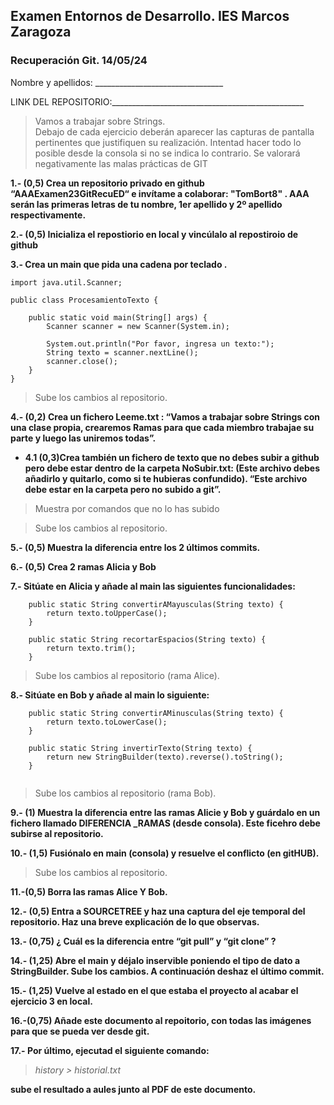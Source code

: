 ## Examen Entornos de Desarrollo. IES Marcos Zaragoza
### Recuperación Git. 14/05/24


Nombre y apellidos: ________________________________ 			

 

LINK DEL REPOSITORIO:________________________________________________ 

> Vamos a trabajar sobre Strings.  
> Debajo de cada ejercicio deberán aparecer las capturas de pantalla pertinentes que justifiquen su realización. Intentad hacer todo lo posible desde la consola si no se indica lo contrario. 
> Se valorará negativamente las malas prácticas de GIT 

 

**1.- (0,5) Crea un repositorio privado en github “AAAExamen23GitRecuED“ e invítame a colaborar: "TomBort8" . AAA serán las primeras letras de tu nombre, 1er apellido y 2º apellido respectivamente.** 

**2.- (0,5) Inicializa el repostiorio en local y vincúlalo al repostiroio de github** 

**3.- Crea un main que pida una cadena por teclado .** 

```
import java.util.Scanner;

public class ProcesamientoTexto {

    public static void main(String[] args) {
        Scanner scanner = new Scanner(System.in);

        System.out.println("Por favor, ingresa un texto:");
        String texto = scanner.nextLine();
        scanner.close();
    }
}
```
> Sube los cambios al repositorio. 

**4.- (0,2) Crea  un fichero Leeme.txt : “Vamos a trabajar sobre Strings con una clase propia, crearemos Ramas para que cada miembro trabajae su parte y luego las uniremos todas”.** 

*  **4.1  (0,3)Crea también un fichero de texto que no debes subir a github pero debe estar dentro de la carpeta NoSubir.txt: (Este archivo debes añadirlo y quitarlo, como si te hubieras confundido). “Este archivo debe estar en la carpeta pero no subido a git”.** 

> Muestra por comandos que no lo has subido 

> Sube los cambios al repositorio. 

**5.- (0,5) Muestra la diferencia entre los 2 últimos commits.** 

**6.- (0,5) Crea 2 ramas Alicia y Bob** 

**7.- Sitúate en Alicia y añade al main las siguientes funcionalidades:**
```
    public static String convertirAMayusculas(String texto) {
        return texto.toUpperCase();
    }
    
    public static String recortarEspacios(String texto) {
        return texto.trim();
    }

```

> Sube los cambios al repositorio (rama Alice).

**8.- Sitúate en Bob y añade al main lo siguiente:**
```
    public static String convertirAMinusculas(String texto) {
        return texto.toLowerCase();
    }
    
    public static String invertirTexto(String texto) {
        return new StringBuilder(texto).reverse().toString();
    }
    
```

> Sube los cambios al repositorio (rama Bob). 

**9.- (1) Muestra la diferencia entre las ramas Alicie y Bob y guárdalo en un fichero llamado DIFERENCIA _RAMAS (desde consola). Este ficehro debe subirse al repositorio.** 

 

**10.- (1,5) Fusiónalo en main (consola) y resuelve el conflicto (en gitHUB).** 

> Sube los cambios al repositorio. 

 

**11.-(0,5) Borra las ramas Alice Y Bob.**

 

**12.- (0,5) Entra a SOURCETREE y haz una captura del eje temporal del repositorio. Haz una breve explicación de lo que observas.** 

 

**13.- (0,75) ¿ Cuál es la diferencia entre “git pull” y “git clone” ?** 
 



**14.- (1,25) Abre el main y déjalo inservible poniendo el tipo de dato a StringBuilder. Sube los cambios. A continuación deshaz el último commit.**
 

**15.- (1,25) Vuelve al estado en el que estaba el proyecto al acabar el ejercicio 3 en local.**
 
 
 **16.-(0,75) Añade este documento al repoitorio, con todas las imágenes para que se pueda ver desde git.**


**17.-  Por último, ejecutad el siguiente comando:** 

> *history > historial.txt* 

**sube el resultado a aules junto al PDF de este documento.** 